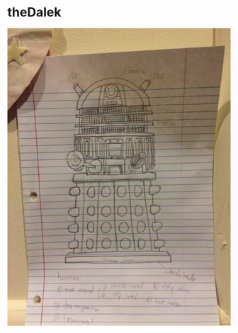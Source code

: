 # theDalek

![alt text](https://github.com/jialeiY/theDalek/blob/master/initial_dalek.JPG?raw=true)

